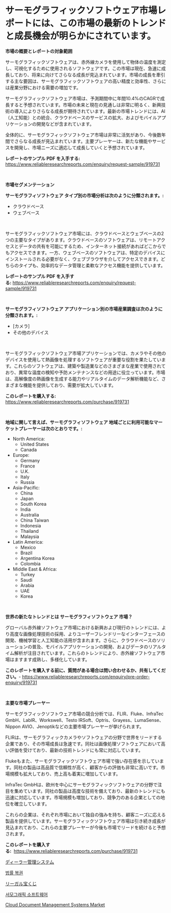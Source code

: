 <p><h1>サーモグラフィックソフトウェア市場レポートには、この市場の最新のトレンドと成長機会が明らかにされています。</h1></p><p><strong>市場の概要とレポートの対象範囲</strong></p>
<p><p>サーモグラフィックソフトウェアは、赤外線カメラを使用して物体の温度を測定し、可視化するために使用されるソフトウェアです。この市場は現在、急速に成長しており、将来に向けてさらなる成長が見込まれています。市場の成長を牽引する主な要因は、サーモグラフィックソフトウェアの高い精度と効率性、さらには産業分野における需要の増加です。</p><p>サーモグラフィックソフトウェア市場は、予測期間中に年間10.4%のCAGRで成長すると予想されています。市場の未来と現在の見通しは非常に明るく、新興技術の導入によりさらなる成長が期待されています。最新の市場トレンドには、AI（人工知能）との統合、クラウドベースのサービスの拡大、およびモバイルアプリケーションの開発などが含まれています。</p><p>全体的に、サーモグラフィックソフトウェア市場は非常に活気があり、今後数年間でさらなる成長が見込まれています。主要プレーヤーは、新たな機能やサービスを開発し、市場ニーズに適応して成長していくと予想されています。</p></p>
<p><strong>レポートのサンプル PDF を入手する:</strong> <a href="https://www.reliableresearchreports.com/enquiry/request-sample/919731">https://www.reliableresearchreports.com/enquiry/request-sample/919731</a></p>
<p>&nbsp;</p>
<p><strong>市場セグメンテーション</strong></p>
<p><strong>サーモグラフィソフトウェア タイプ別の市場分析は次のように分類されます。:</strong></p>
<p><ul><li>クラウドベース</li><li>ウェブベース</li></ul></p>
<p>&nbsp;</p>
<p><p>サーモグラフィックソフトウェア市場には、クラウドベースとウェブベースの2つの主要なタイプがあります。クラウドベースのソフトウェアは、リモートアクセスとデータの共有を可能にするため、インターネット接続があればどこからでもアクセスできます。一方、ウェブベースのソフトウェアは、特定のデバイスにインストールされる必要がなく、ウェブブラウザを介してアクセスできます。どちらのタイプも、効率的なデータ管理と柔軟なアクセス機能を提供しています。</p></p>
<p><strong>レポートのサンプル PDF を入手する:</strong>&nbsp;<a href="https://www.reliableresearchreports.com/enquiry/request-sample/919731">https://www.reliableresearchreports.com/enquiry/request-sample/919731</a></p>
<p>&nbsp;</p>
<p><strong> サーモグラフィソフトウェア アプリケーション別の市場産業調査は次のように分類されます。:</strong></p>
<p><ul><li>[カメラ]</li><li>その他のデバイス</li></ul></p>
<p>&nbsp;</p>
<p><p>サーモグラフィックソフトウェア市場アプリケーションでは、カメラやその他のデバイスを使用して熱画像を処理するソフトウェアが重要な役割を果たしています。これらのソフトウェアは、建築や製造業などのさまざまな産業で使用されており、異常な温度の検知や予防メンテナンスなどの用途に役立っています。市場は、高解像度の熱画像を生成する能力やリアルタイムのデータ解析機能など、さまざまな機能を提供しており、需要が拡大しています。</p></p>
<p><strong>このレポートを購入する:</strong>&nbsp; <a href="https://www.reliableresearchreports.com/purchase/919731">https://www.reliableresearchreports.com/purchase/919731</a></p>
<p>&nbsp;</p>
<p><strong>地域に関して言えば、サーモグラフィソフトウェア 地域ごとに利用可能なマーケットプレーヤーは次のとおりです。:</strong></p>
<p><ul>
    <li>
        North America:
        <ul>
            <li>United States</li>
            <li>Canada</li>
        </ul>
    </li>
    <li>
        Europe:
        <ul>
            <li>Germany</li>
            <li>France</li>
            <li>U.K.</li>
            <li>Italy</li>
            <li>Russia</li>
        </ul>
    </li>
    <li>
        Asia-Pacific:
        <ul>
            <li>China</li>
            <li>Japan</li>
            <li>South Korea</li>
            <li>India</li>
            <li>Australia</li>
            <li>China Taiwan</li>
            <li>Indonesia</li>
            <li>Thailand</li>
            <li>Malaysia</li>
        </ul>
    </li>
    <li>
        Latin America:
        <ul>
            <li>Mexico</li>
            <li>Brazil</li>
            <li>Argentina Korea</li>
            <li>Colombia</li>
        </ul>
    </li>
    <li>
        Middle East & Africa:
        <ul>
            <li>Turkey</li>
            <li>Saudi</li>
            <li>Arabia</li>
            <li>UAE</li>
            <li>Korea</li>
        </ul>
    </li>
    </ul></p>
<p>&nbsp;</p>
<p><strong>世界の新たなトレンドとは サーモグラフィソフトウェア 市場？</strong></p>
<p><p>グローバル赤外線ソフトウェア市場における新興および現行のトレンドには、より高度な画像処理技術の採用、よりユーザーフレンドリーなインターフェースの開発、機械学習と人工知能の活用が含まれます。さらに、クラウドベースのソリューションの普及、モバイルアプリケーションの開発、およびデータのリアルタイム解析が注目されています。これらのトレンドにより、赤外線ソフトウェア市場はますます成熟し、多様化しています。</p></p>
<p><strong>このレポートを購入する前に、質問がある場合は問い合わせるか、共有してください。</strong>- <a href="https://www.reliableresearchreports.com/enquiry/pre-order-enquiry/919731">https://www.reliableresearchreports.com/enquiry/pre-order-enquiry/919731</a></p>
<p>&nbsp;</p>
<p><strong>主要な市場プレーヤー</strong></p>
<p><p>サーモグラフィックソフトウェア市場の競合分析では、FLIR、Fluke、InfraTec GmbH、LabIR、Workswell、Testo IRSoft、Optris、Grayess、LumaSense、Nippon AVIO、Jenoptikなどの主要市場プレーヤーが挙げられます。</p><p>FLIRは、サーモグラフィックカメラやソフトウェアの分野で世界をリードする企業であり、その市場成長は急速です。同社は画像処理ソフトウェアにおいて高い評価を受けており、最新の技術トレンドにも常に対応しています。</p><p>Flukeもまた、サーモグラフィックソフトウェア市場で強い存在感を示しています。同社の製品は高品質で信頼性が高く、顧客からの評価も非常に高いです。市場規模も拡大しており、売上高も着実に増加しています。</p><p>InfraTec GmbHは、欧州を中心にサーモグラフィックソフトウェアの分野で注目を集めています。同社の製品は高度な技術を備えており、最新のトレンドにも迅速に対応しています。市場規模も増加しており、競争力のある企業としての地位を確立しています。</p><p>これらの企業は、それぞれ市場において独自の強みを持ち、顧客ニーズに応える製品を提供しています。サーモグラフィックソフトウェア市場は引き続き成長が見込まれており、これらの主要プレーヤーが今後も市場でリードを続けると予想されます。</p></p>
<p><strong>このレポートを購入する:</strong>&nbsp;&nbsp;<a href="https://www.reliableresearchreports.com/purchase/919731">https://www.reliableresearchreports.com/purchase/919731</a></p>
<p><p><a href="https://github.com/mohamedbakry57/Market-Research-Report-List-2/blob/main/4937480182981.md">ディーラー管理システム</a></p><p><a href="https://github.com/laholand/Market-Research-Report-List-2/blob/main/8386157182977.md">법률 복권</a></p><p><a href="https://github.com/lababdou/Market-Research-Report-List-2/blob/main/5068554182982.md">リーガル宝くじ</a></p><p><a href="https://github.com/sougarounis/Market-Research-Report-List-2/blob/main/7489188182978.md">서모그래픽 소프트웨어</a></p><p><a href="https://issuu.com/reportprime-2/docs/cloud-document-management-systems-market-size-2030">Cloud Document Management Systems Market</a></p></p>